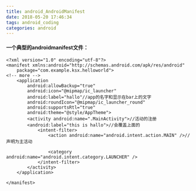 ```yaml
---
title: android_AndroidManifest
date: 2018-05-20 17:46:34
tags: android_coding
categories: android
---
```

#### 一个典型的androidmanifest文件：

	<?xml version="1.0" encoding="utf-8"?>
	<manifest xmlns:android="http://schemas.android.com/apk/res/android"
	    package="com.example.ksx.helloworld">
	<!-- more -->
	    <application
	        android:allowBackup="true"
	        android:icon="@mipmap/ic_launcher"
			android:label="hallo"//app的名字和显示在bar上的文字
	        android:roundIcon="@mipmap/ic_launcher_round"
	        android:supportsRtl="true"
	        android:theme="@style/AppTheme">
	        <activity android:name=".MainActivity">//活动的注册
			<android:label="this is hallo">//会覆盖上面的
	            <intent-filter>
	                <action android:name="android.intent.action.MAIN" />//声明为主活动
	
	                <category android:name="android.intent.category.LAUNCHER" />
	            </intent-filter>
	        </activity>
	    </application>
	
	</manifest>